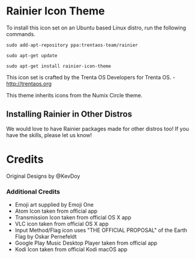 Rainier Icon Theme
=============

To install this icon set on an Ubuntu based Linux distro, run the following commands.

	sudo add-apt-repository ppa:trentaos-team/rainier

	sudo apt-get update

	sudo apt-get install rainier-icon-theme

This icon set is crafted by the Trenta OS Developers for Trenta OS. - http://trentaos.org

This theme inherits icons from the Numix Circle theme.

## Installing Rainier in Other Distros
We would love to have Rainier packages made for other distros too! If you have the skills, please let us know!

# Credits
Original Designs by @KevDoy

### Additional Credits
- Emoji art supplied by Emoji One
- Atom Icon taken from official app
- Transmission Icon taken from official OS X app
- VLC icon taken from official OS X app
- Input Method/Flag icon uses "THE OFFICIAL PROPOSAL" of the Earth Flag by Oskar Pernefeldt
- Google Play Music Desktop Player taken from official app
- Kodi Icon taken from official Kodi macOS app

